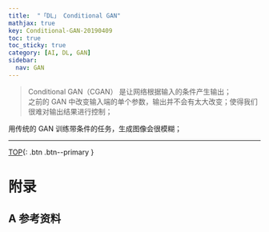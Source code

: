 ```yaml
---
title:  "「DL」 Conditional GAN"
mathjax: true
key: Conditional-GAN-20190409
toc: true
toc_sticky: true
category: [AI, DL, GAN]
sidebar:
  nav: GAN
---
```

<span id='head'></span>

>Conditional GAN（CGAN） 是让网络根据输入的条件产生输出；  
之前的 GAN 中改变输入端的单个参数，输出并不会有太大改变；使得我们很难对输出结果进行控制；  


<!--more-->

用传统的 GAN 训练带条件的任务，生成图像会很模糊；   


-------------------  
[TOP](#head){: .btn .btn--primary }



# 附录
## A 参考资料
